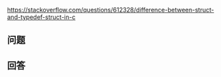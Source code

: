 <https://stackoverflow.com/questions/612328/difference-between-struct-and-typedef-struct-in-c>

## 问题



## 回答

